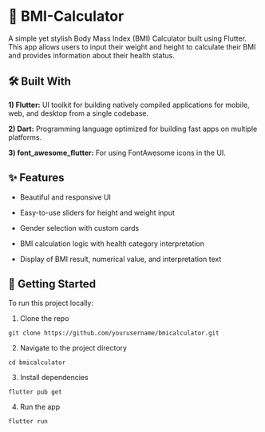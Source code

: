 # 📱 BMI-Calculator

A simple yet stylish Body Mass Index (BMI) Calculator built using Flutter. This app allows users to input their weight and height to calculate their BMI and provides information about their health status.

## 🛠️ Built With
**1) Flutter:** UI toolkit for building natively compiled applications for mobile, web, and desktop from a single codebase.

**2) Dart:** Programming language optimized for building fast apps on multiple platforms.

**3) font_awesome_flutter:** For using FontAwesome icons in the UI.

## ✨ Features
- Beautiful and responsive UI

- Easy-to-use sliders for height and weight input

- Gender selection with custom cards

- BMI calculation logic with health category interpretation

- Display of BMI result, numerical value, and interpretation text

## 🚀 Getting Started
To run this project locally:

1. Clone the repo


```git clone https://github.com/yourusername/bmicalculator.git```

2. Navigate to the project directory


```cd bmicalculator```

3. Install dependencies


```flutter pub get```

4. Run the app


```flutter run```

